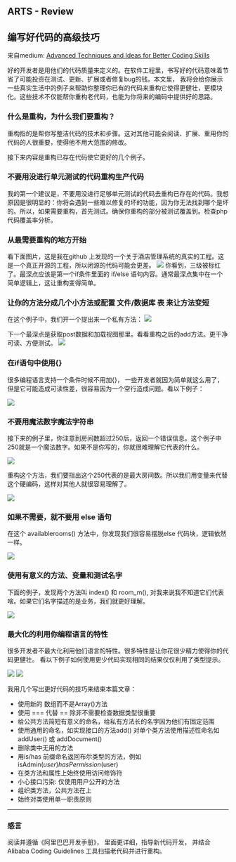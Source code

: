 ## ARTS - Review
## 编写好代码的高级技巧
来自medium: [Advanced Techniques and Ideas for Better Coding Skills](https://medium.com/@maladdinsayed/advanced-techniques-and-ideas-for-better-coding-skills-d632e9f9675)


好的开发者是用他们的代码质量来定义的。在软件工程里，书写好的代码意味着节省了可能投资在测试、更新、扩展或者修复bug的钱。本文里， 我将会给你展示一些真实生活中的例子来帮助你整理你已有的代码来重构它使得更健壮，更模块化。这些技术不仅能帮你重构老代码，也能为你将来的编码中提供好的思路。


### 什么是重构，为什么我们要重构？
重构指的是帮你写整洁代码的技术和步骤。这对其他可能会阅读、扩展、重用你的代码的人很重要，使得他不用大范围的修改。

接下来内容是重构已存在代码使它更好的几个例子。

### 不要用没进行单元测试的代码重构生产代码
我的第一个建议是，不要用没进行足够单元测试的代码去重构已存在的代码。我想原因是很明显的：你将会遇到一些难以修复的坏的功能，因为你无法找到哪个是坏的。所以，如果需要重构，首先测试。确保你重构的部分被测试覆盖到。检查php代码覆盖率分析。

### 从最需要重构的地方开始
看下面图片，这是我在github 上发现的一个关于酒店管理系统的真实的工程。这是一个真正开源的工程，所以闭源的代码可能会更差。
![](https://cdn-images-1.medium.com/max/1600/0*o_Xt7O_1WitOzJx9.png)
你看到，三级被标红了。最深点应该是第一个if条件里面的 if/else 语句内容。通常最深点集中在一个简单逻辑上，这让重构变得简单。

### 让你的方法分成几个小方法或配置 文件/数据库 表 来让方法变短
在这个例子中，我们开一个提出来一个私有方法：
![](https://cdn-images-1.medium.com/max/1600/0*GzntaUY08VZDx_mD.png)

下一个最深点是获取post数据和加载视图那里。看看重构之后的add方法。更干净可读、方便测试。
![](https://cdn-images-1.medium.com/max/1600/0*5rTlqNl6knjMKdBk.png)

### 在if语句中使用{}
很多编程语言支持一个条件时候不用加{}， 一些开发者就因为简单就这么用了，但是它可能造成可读性差，很容易因为一个空行造成问题。看以下例子：

![](https://cdn-images-1.medium.com/max/1600/0*qKPPZhC6bI0tcHy8.png)

### 不要用魔法数字魔法字符串
接下来的例子里，你注意到房间数超过250后，返回一个错误信息。这个例子中250就是一个魔法数字。如果不是你写的，你就很难理解它代表的什么。

![](https://cdn-images-1.medium.com/max/1600/0*of8kepNKAX3zsRp5.png)

重构这个方法，我们要指出这个250代表的是最大房间数。所以我们用变量来代替这个硬编码，这样对其他人就很容易理解了。

![](https://cdn-images-1.medium.com/max/1600/0*5nR9rHxduxPvfUZJ.png)

### 如果不需要，就不要用 else 语句
在这个 availablerooms() 方法中，你发现我们很容易摆脱else 代码块，逻辑依然一样。

![](https://cdn-images-1.medium.com/max/1600/0*EL3AvdzpKT9uibeo.png)

### 使用有意义的方法、变量和测试名字
下面的例子，发现两个方法叫 index() 和 room_m(), 对我来说我不知道它们代表啥。如果它们名字描述的是业务，我们就更好理解。

![](https://cdn-images-1.medium.com/max/1600/0*r1mxi52OtJ5RXw-m.png)

### 最大化的利用你编程语言的特性
很多开发者不最大化利用他们语言的特性。很多特性是让你花很少精力使得你的代码更健壮。
看以下例子如何使用更少代码实现相同的结果仅仅利用了类型提示。

![](https://cdn-images-1.medium.com/max/1600/0*qBo2t1VxVGDLd5gZ.png)
![](https://cdn-images-1.medium.com/max/1600/0*lI9BoaA39baxGFY6.png)


我用几个写出更好代码的技巧来结束本篇文章：

+ 使用新的 数组而不是Array()方法
+ 使用 === 代替 == 除非不需要检查数据类型很重要
+ 给公共方法简短有意义的命名，给私有方法长的名字因为他们有固定范围
+ 使用通用的命名，如实现接口的方法add() 对单个类方法使用描述性命名如 addUser() 或 addDocument()
+ 删除类中无用的方法
+ 用is/has 前缀命名返回布尔类型的方法，例如 isAdmin($user) hasPermission($user)
+ 在类方法和属性上始终使用访问修饰符
+ 小心接口污染: 仅使用用户公开的方法
+ 组织类方法，公共方法在上
+ 始终对类使用单一职责原则


---

### 感言
阅读并遵循《阿里巴巴开发手册》， 里面更详细，指导新代码开发， 并结合 Alibaba Coding Guidelines 工具扫描老代码并进行重构。